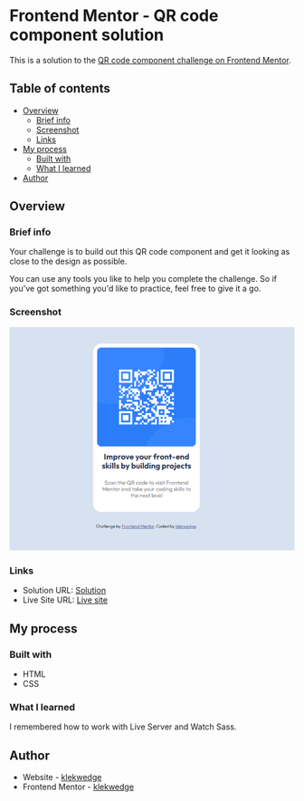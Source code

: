 # Frontend Mentor - QR code component solution

This is a solution to the [QR code component challenge on Frontend Mentor](https://www.frontendmentor.io/challenges/qr-code-component-iux_sIO_H).

## Table of contents

- [Overview](#overview)
  - [Brief info](#brief-info)
  - [Screenshot](#screenshot)
  - [Links](#links)
- [My process](#my-process)
  - [Built with](#built-with)
  - [What I learned](#what-i-learned)
- [Author](#author)

## Overview

### Brief info

Your challenge is to build out this QR code component and get it looking as close to the design as possible.

You can use any tools you like to help you complete the challenge. So if you've got something you'd like to practice, feel free to give it a go.

### Screenshot

![Screenshot](./preview/screenshot.png)

### Links

- Solution URL: [Solution](https://github.com/klekwedge/qr-code)
- Live Site URL: [Live site](https://klekwedge.github.io/qr-code/)

## My process

### Built with

- HTML
- CSS

### What I learned

I remembered how to work with Live Server and Watch Sass.

## Author

- Website - [klekwedge](https://klekwedge-cv.vercel.app/)
- Frontend Mentor - [klekwedge](https://www.frontendmentor.io/profile/klekwedge)